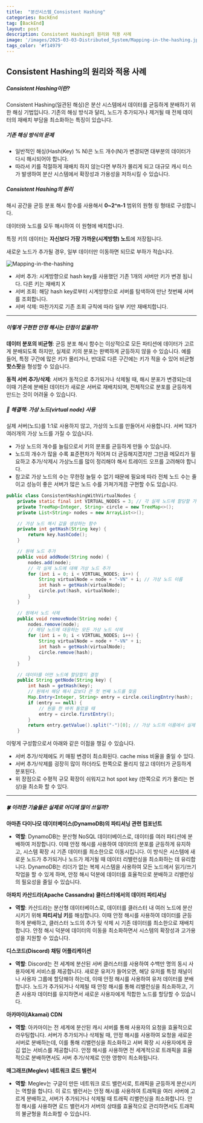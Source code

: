 ```yaml
---
title:  "분산시스템_Consistent Hashing"
categories: BackEnd
tag: [BackEnd]
layout: post
description: Consistent Hashing의 원리와 적용 사례
image: '/images/2025-03-03-Distributed_System/Mapping-in-the-hashing.jpg'
tags_color: '#f14979'
---
```


## Consistent Hashing의 원리와 적용 사례

##### Consistent Hashing이란?

Consistent Hashing(일관된 해싱)은 분산 시스템에서 데이터를 균등하게 분배하기 위한 해싱 기법입니다. 기존의 해싱 방식과 달리, 노드가 추가되거나 제거될 때 전체 데이터의 재배치 부담을 최소화하는 특징이 있습니다.

##### 기존 해싱 방식의 문제

- 일반적인 해싱(Hash(Key) % N)은 노드 개수(N)가 변경되면 대부분의 데이터가 다시 해시되어야 합니다.
- 따라서 키를 적절하게 재배치 하지 않는다면 부하가 몰리게 되고 대규모 캐시 미스가 발생하여 분산 시스템에서 확장성과 가용성을 저하시킬 수 있습니다.

##### Consistent Hashing의 원리

해시 공간을 균등 분포 해시 함수를 사용해서 **0~2^n-1** 범위의 원형 링 형태로 구성합니다.

데이터와 노드를 모두 해시하여 이 원형에 배치합니다.

특정 키의 데이터는 **자신보다 가장 가까운(시계방향) 노드**에 저장됩니다.

새로운 노드가 추가될 경우, 일부 데이터만 이동하면 되므로 부하가 적습니다.

![Mapping-in-the-hashing]({{site_url}}/images/2025-03-03-Distributed_System/Mapping-in-the-hashing.jpg)

- 서버 추가: 시계방향으로 hash key를 사용했던 기존 1개의 서버만 키가 변경 됩니다. 다른 키는 재배치 X
- 서버 조회: 해당 hash key로부터 시계방향으로 서버를 탐색하여 만난 첫번째 서버를 조회합니다.
- 서버 삭제: 마찬가지로 기존 조회 규칙에 따라 일부 키만 재배치합니다.

------

##### 이렇게 구현한 안정 해시는 단점이 없을까?

**데이터 분포의 비균형**: 균등 분포 해시 함수는 이상적으로 모든 파티션에 데이터가 고르게 분배되도록 하지만, 실제로 키의 분포는 완벽하게 균등하지 않을 수 있습니다. 예를 들어, 특정 구간에 많은 키가 몰리거나, 반대로 다른 구간에는 키가 적을 수 있어 비균형 **핫스팟**을 형성할 수 있습니다.

**동적 서버 추가/삭제**: 서버가 동적으로 추가되거나 삭제될 때, 해시 분포가 변경되는데 이때 기존에 분배된 데이터가 새로운 서버로 재배치되며, 전체적으로 분포를 균등하게 만드는 것이 어려울 수 있습니다.

##### 🔑 해결책: 가상 노드(virtual node) 사용

실제 서버(노드)를 1:1로 사용하지 않고, 가상의 노드를 만들어서 사용합니다. 서버 1대가 여러개의 가상 노드를 가질 수 있습니다.

- 가상 노드의 개수를 늘림으로서 키의 분포를 균등하게 만들 수 있습니다.
- 노드의 개수가 많을 수록 표준편차가 적어져 더 균등해지겠지만 그만큼 메모리가 필요하고 추가/삭제시 가상노드를 많이 정리해야 해서 트레이드 오프를 고려해야 합니다.
- 참고로 가상 노드의 수는 무한정 늘릴 수 없기 때문에 필요에 따라 전체 노드 수는 줄이고 성능이 좋은 서버가 많은 노드 수를 가져가게끔 구현할 수도 있습니다.

```java
public class ConsistentHashingWithVirtualNodes {
    private static final int VIRTUAL_NODES = 3; // 각 실제 노드에 할당할 가상 노드의 수
    private TreeMap<Integer, String> circle = new TreeMap<>();
    private List<String> nodes = new ArrayList<>();

    // 가상 노드 해시 값을 생성하는 함수
    private int getHash(String key) {
        return key.hashCode();
    }

    // 원에 노드 추가
    public void addNode(String node) {
        nodes.add(node);
        // 각 실제 노드에 대해 가상 노드 추가
        for (int i = 0; i < VIRTUAL_NODES; i++) {
            String virtualNode = node + "-VN" + i; // 가상 노드 이름
            int hash = getHash(virtualNode);
            circle.put(hash, virtualNode);
        }
    }

    // 원에서 노드 삭제
    public void removeNode(String node) {
        nodes.remove(node);
        // 해당 노드에 대응하는 모든 가상 노드 삭제
        for (int i = 0; i < VIRTUAL_NODES; i++) {
            String virtualNode = node + "-VN" + i;
            int hash = getHash(virtualNode);
            circle.remove(hash);
        }
    }

    // 데이터를 어떤 노드에 할당할지 결정
    public String getNode(String key) {
        int hash = getHash(key);
        // 원에서 해당 해시 값보다 큰 첫 번째 노드를 찾음
        Map.Entry<Integer, String> entry = circle.ceilingEntry(hash);
        if (entry == null) {
            // 원을 한 바퀴 돌았을 때
            entry = circle.firstEntry();
        }
        return entry.getValue().split("-")[0]; // 가상 노드의 이름에서 실제 노드만 반환
    }

```

이렇게 구성함으로서 아래와 같은 이점을 챙길 수 있습니다.

- 서버 추가/삭제에도 키 매핑 변경이 최소화된다. cache miss 비율을 줄일 수 있다.
- 서버 추가/삭제를 굉장히 많이 하더라도 한쪽으로 몰리지 않고 데이터가 균등하게 분포된다.
- 위 장점으로 수평적 규모 확장이 쉬워지고 hot spot key (한쪽으로 키가 몰리는 현상)을 최소화 할 수 있다.

------



##### 🍀 이러한 기술들은 실제로 어디에 많이 쓰일까?

**아마존 다이나모 데이터베이스(DynamoDB)의 파티셔닝 관련 컴포넌트**

- **역할**: DynamoDB는 분산형 NoSQL 데이터베이스로, 데이터를 여러 파티션에 분배하여 저장합니다. 이때 안정 해시를 사용하여 데이터의 분포를 균등하게 유지하고, 시스템 확장 시 기존 데이터를 최소한으로 이동시킵니다. 이 방식은 시스템에 새로운 노드가 추가되거나 노드가 제거될 때 데이터 리밸런싱을 최소화하는 데 유리합니다. DynamoDB는 리더가 없는 복제 시스템을 사용하여 모든 노드에서 읽기/쓰기 작업을 할 수 있게 하며, 안정 해시 덕분에 데이터를 효율적으로 분배하고 리밸런싱의 필요성을 줄일 수 있습니다.

**아파치 카산드라(Apache Cassandra) 클러스터에서의 데이터 파티셔닝**

- **역할**: 카산드라는 분산형 데이터베이스로, 데이터를 클러스터 내 여러 노드에 분산시키기 위해 **파티셔닝 키**를 해싱합니다. 이때 안정 해시를 사용하여 데이터를 균등하게 분배하고, 클러스터 노드의 추가 및 삭제 시 기존 데이터를 최소한으로 재배치합니다. 안정 해시 덕분에 데이터의 이동을 최소화하면서 시스템의 확장성과 고가용성을 지원할 수 있습니다.

**디스코드(Discord) 채팅 어플리케이션**

- **역할**: Discord는 전 세계에 분산된 서버 클러스터를 사용하여 수백만 명의 동시 사용자에게 서비스를 제공합니다. 새로운 유저가 들어오면, 해당 유저를 특정 채널이나 사용자 그룹에 할당해야 하는데, 이때 안정 해시를 사용하여 유저 데이터를 분배합니다. 노드가 추가되거나 삭제될 때 안정 해시를 통해 리밸런싱을 최소화하고, 기존 사용자 데이터를 유지하면서 새로운 사용자에게 적합한 노드를 할당할 수 있습니다.

**아카마이(Akamai) CDN**

- **역할**: 아카마이는 전 세계에 분산된 캐시 서버를 통해 사용자의 요청을 효율적으로 라우팅합니다. 서버가 추가되거나 삭제될 때, 안정 해시를 사용하여 요청을 새로운 서버로 분배하는데, 이를 통해 리밸런싱을 최소화하고 서버 확장 시 사용자에게 끊김 없는 서비스를 제공합니다. 안정 해시를 사용하면 전 세계적으로 트래픽을 효율적으로 분배하면서도 서버 추가/삭제로 인한 영향이 최소화됩니다.

**매그래프(Meglev) 네트워크 로드 밸런서**

- **역할**: Meglev는 구글이 만든 네트워크 로드 밸런서로, 트래픽을 균등하게 분산시키는 역할을 합니다. 이 로드 밸런서는 안정 해시를 사용하여 트래픽을 여러 서버에 고르게 분배하고, 서버가 추가되거나 삭제될 때 트래픽 리밸런싱을 최소화합니다. 안정 해시를 사용하면 로드 밸런서가 서버의 상태를 효율적으로 관리하면서도 트래픽의 불균형을 최소화할 수 있습니다.
